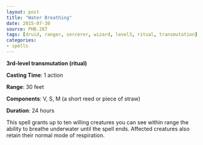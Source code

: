 ```yaml
---
layout: post
title: "Water Breathing"
date: 2015-07-30
source: PHB.287
tags: [druid, ranger, sorcerer, wizard, level3, ritual, transmutation]
categories:
- spells
---
```


**3rd-level transmutation (ritual)**

**Casting Time**: 1 action

**Range**: 30 feet

**Components**: V, S, M (a short reed or piece of straw)

**Duration**: 24 hours

This spell grants up to ten willing creatures you can see within range the ability to breathe underwater until the spell ends. Affected creatures also retain their normal mode of respiration.
